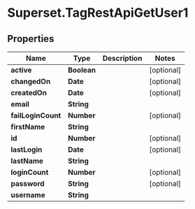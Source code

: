 # Superset.TagRestApiGetUser1

## Properties
Name | Type | Description | Notes
------------ | ------------- | ------------- | -------------
**active** | **Boolean** |  | [optional] 
**changedOn** | **Date** |  | [optional] 
**createdOn** | **Date** |  | [optional] 
**email** | **String** |  | 
**failLoginCount** | **Number** |  | [optional] 
**firstName** | **String** |  | 
**id** | **Number** |  | [optional] 
**lastLogin** | **Date** |  | [optional] 
**lastName** | **String** |  | 
**loginCount** | **Number** |  | [optional] 
**password** | **String** |  | [optional] 
**username** | **String** |  | 
